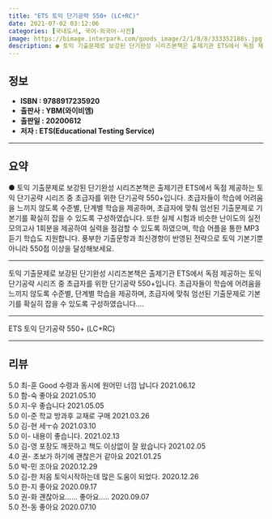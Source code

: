 ```yaml
---
title: "ETS 토익 단기공략 550+ (LC+RC)"
date: 2021-07-02 03:12:06
categories: [국내도서, 국어-외국어-사전]
image: https://bimage.interpark.com/goods_image/2/1/8/8/333352188s.jpg
description: ● 토익 기출문제로 보강된 단기완성 시리즈본책은 출제기관 ETS에서 독점 제공하는 토익 단기공략 시리즈 중 초급자를 위한 단기공략 550+입니다. 초급자들이 학습에 어려움을 느끼지 않도록 수준별, 단계별 학습을 제공하며, 초급자에 맞춰 엄선된 기출문제로 기본기를 확실히 잡을 수 있도록
---
```


## **정보**

- **ISBN : 9788917235920**
- **출판사 : YBM(와이비엠)**
- **출판일 : 20200612**
- **저자 : ETS(Educational Testing Service)**

------



## **요약**

●  토익 기출문제로 보강된 단기완성 시리즈본책은 출제기관 ETS에서 독점 제공하는 토익 단기공략 시리즈 중 초급자를 위한 단기공략 550+입니다. 초급자들이 학습에 어려움을 느끼지 않도록 수준별, 단계별 학습을 제공하며, 초급자에 맞춰 엄선된 기출문제로 기본기를 확실히 잡을 수 있도록 구성하였습니다. 또한 실제 시험과 비슷한 난이도의 실전 모의고사 1회분을 제공하여 실력을 점검할 수 있도록 하였으며, 학습 어플을 통한 MP3 듣기 학습도 지원합니다. 풍부한 기출문항과 최신경향이 반영된 전략으로 토익 기본기뿐 아니라 550점 이상을 달성해보세요.

------

토익 기출문제로 보강된 단기완성 시리즈본책은 출제기관 ETS에서 독점 제공하는 토익 단기공략 시리즈 중 초급자를 위한 단기공략 550+입니다. 초급자들이 학습에 어려움을 느끼지 않도록 수준별, 단계별 학습을 제공하며, 초급자에 맞춰 엄선된 기출문제로 기본기를 확실히 잡을 수 있도록 구성하였습니다.... 

------


ETS 토익 단기공략 550+ (LC+RC) 

------


## **리뷰** 

5.0 최-훈 Good 수령과 동시에 원어민 너낌 납니다 2021.06.12 <br/>5.0 함-숙 좋아요 2021.05.10 <br/>5.0 지-우 좋습니다 2021.05.05 <br/>5.0 이-준 학교 방과후 교재로 구매 2021.03.26 <br/>5.0 김-현 세ㅜ슈 2021.03.10 <br/>5.0 이- 내용이 좋습니다.  2021.02.13 <br/>5.0 김-영 포장도 깨끗하고 책도 이상없이 잘 왔습니다 2021.02.05 <br/>4.0 권- 초보가 하기에 괜찮은거 같아요 2021.01.25 <br/>5.0 박-민 조아요 2020.12.29 <br/>5.0 김-한 처음 토익시작하는데 많은 도움이 되었다. 2020.12.26 <br/>5.0 한-지 좋아요 2020.09.17 <br/>5.0 권-화 괜찮아요......  좋아요..... 2020.09.07 <br/>5.0 전-동 좋아요   2020.07.10 <br/>